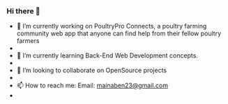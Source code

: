 ### Hi there 👋

<!--
**ben-m-m/ben-m-m** is a ✨ _special_ ✨ repository because its `README.md` (this file) appears on your GitHub profile.

Here are some ideas to get you started:

- 🔭 I’m currently working on PoultryPro Connects, a poultry farming community web app that anyone can find help from their fellow poultry farmers
- 🌱 I’m currently learning Back-End Web Development concepts. 
- 👯 I’m looking to collaborate on OpenSource projects 
- 🤔 I’m looking for help with 
- 💬 Ask me about ...
- 📫 How to reach me: Email: mainaben23@gmail.com
- 😄 Pronouns: ...
- ⚡ Fun fact: 
-->
- 🔭 I’m currently working on PoultryPro Connects, a poultry farming community web app that anyone can find help from their fellow poultry farmers
- 
- 🌱 I’m currently learning Back-End Web Development concepts.
- 
- 👯 I’m looking to collaborate on OpenSource projects
- 
- 📫 How to reach me: Email: mainaben23@gmail.com
- 
